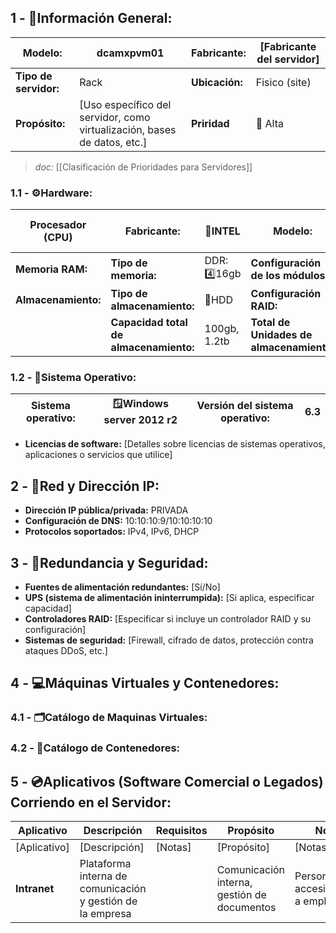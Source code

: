 ## **1 - 📓Información General:**

| **Modelo:**           | dcamxpvm01                                                               | Fabricante:    | [Fabricante del servidor] |
| --------------------- | ------------------------------------------------------------------------ | -------------- | ------------------------- |
| **Tipo de servidor:** | Rack                                                                     | **Ubicación:** | Fisico (site)             |
| **Propósito:**        | [Uso específico del servidor, como virtualización, bases de datos, etc.] | **Priridad**   | 🔴 Alta  <br>             |
> _doc:_ [[Clasificación de Prioridades para Servidores]]
> 
### **1.1 - ⚙️Hardware:**

| Procesador (CPU)    | **Fabricante:**                        | 🔹INTEL<br>  | **Modelo:**                              | xeon e5-2630 |
| ------------------- | -------------------------------------- | ------------ | ---------------------------------------- | ------------ |
| **Memoria RAM:**    | **Tipo de memoria:**                   | DDR: 4️⃣16gb | **Configuración de los módulos:**        |              |
| **Almacenamiento:** | **Tipo de almacenamiento:**            | 💾HDD        | **Configuración RAID:**                  |              |
|                     | **Capacidad total de almacenamiento:** | 100gb, 1.2tb | **Total de Unidades de almacenamiento:** | [2]          |

### **1.2 - 🐧Sistema Operativo:**

| **Sistema operativo:** | 🪟Windows server 2012 r2 | **Versión del sistema operativo:** | 6.3 |
| ---------------------- | ------------------------ | ---------------------------------- | --- |

- **Licencias de software:** [Detalles sobre licencias de sistemas operativos, aplicaciones o servicios que utilice]

## **2 - 🛜Red y Dirección IP:**
- **Dirección IP pública/privada:** PRIVADA
- **Configuración de DNS:** 10:10:10:9/10:10:10:10
- **Protocolos soportados:** IPv4, IPv6, DHCP

## **3 - 🔐Redundancia y Seguridad:**
- **Fuentes de alimentación redundantes:** [Sí/No]
- **UPS (sistema de alimentación ininterrumpida):** [Si aplica, especificar capacidad]
- **Controladores RAID:** [Especificar si incluye un controlador RAID y su configuración]    
- **Sistemas de seguridad:** [Firewall, cifrado de datos, protección contra ataques DDoS, etc.]

## **4 - 💻Máquinas Virtuales y Contenedores:**

### **4.1 - 🗂️Catálogo de Maquinas Virtuales:**


### **4.2 - 📁Catálogo de Contenedores:**


## **5 - 💿Aplicativos (Software Comercial o Legados) Corriendo en el Servidor:**

| **Aplicativo** | **Descripción**                                            | Requisitos | **Propósito**                               | **Notas**                                 |
| -------------- | ---------------------------------------------------------- | ---------- | ------------------------------------------- | ----------------------------------------- |
| [Aplicativo]   | [Descripción]                                              | [Notas]    | [Propósito]                                 | [Notas]                                   |
| **Intranet**   | Plataforma interna de comunicación y gestión de la empresa |            | Comunicación interna, gestión de documentos | Personalizado, accesible solo a empleados |
